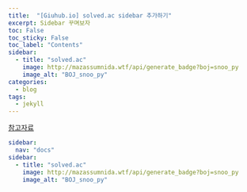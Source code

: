 ```yaml
---
title:  "[Giuhub.io] solved.ac sidebar 추가하기"
excerpt: Sidebar 꾸며보자
toc: False
toc_sticky: False
toc_label: "Contents"
sidebar:
  - title: "solved.ac"
    image: http://mazassumnida.wtf/api/generate_badge?boj=snoo_py
    image_alt: "BOJ_snoo_py"
categories:
  - blog
tags:
  - jekyll
---
```




[참고자료](https://mmistakes.github.io/minimal-mistakes/docs/layouts/)


```yaml
sidebar:
  nav: "docs"
sidebar:
  - title: "solved.ac"
    image: http://mazassumnida.wtf/api/generate_badge?boj=snoo_py
    image_alt: "BOJ_snoo_py"
```
